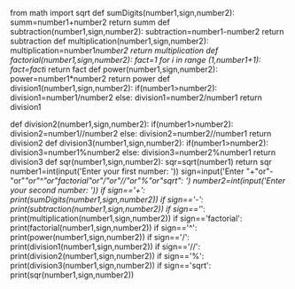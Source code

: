 from math import sqrt
def sumDigits(number1,sign,number2):
    summ=number1+number2
    return summ
def subtraction(number1,sign,number2):
    subtraction=number1-number2
    return subtraction
def multiplication(number1,sign,number2):
    multiplication=number1*number2
    return multiplication
def factorial(number1,sign,number2):
    fact=1
    for i in range (1,number1+1):
        fact=fact*i
    return fact 
def power(number1,sign,number2):
    power=number1*number2
    return power
def division1(number1,sign,number2):
    if(number1>number2):
        division1=number1/number2
    else:
        division1=number2/number1
    return division1

def division2(number1,sign,number2):
    if(number1>number2):
        division2=number1//number2
    else:
        division2=number2//number1
    return division2
def division3(number1,sign,number2):
    if(number1>number2):
        division3=number1%number2
    else:
        division3=number2%number1
    return division3
def sqr(number1,sign,number2):
    sqr=sqrt(number1)
    return sqr
number1=int(input('Enter your first number: '))
sign=input('Enter "+"or"-"or"*"or"^"or"factorial"or"/"or"//"or"%"or"sqrt": ')
number2=int(input('Enter your second number: '))
if sign=='+':
    print(sumDigits(number1,sign,number2))
if sign=='-':
    print(subtraction(number1,sign,number2))
if sign=='*':
    print(multiplication(number1,sign,number2))
if sign=='factorial':
    print(factorial(number1,sign,number2))
if sign=='^':
    print(power(number1,sign,number2))
if sign=='/':
    print(division1(number1,sign,number2))
if sign=='//':
    print(division2(number1,sign,number2))
if sign=='%':
    print(division3(number1,sign,number2))
if sign=='sqrt':
    print(sqr(number1,sign,number2))

